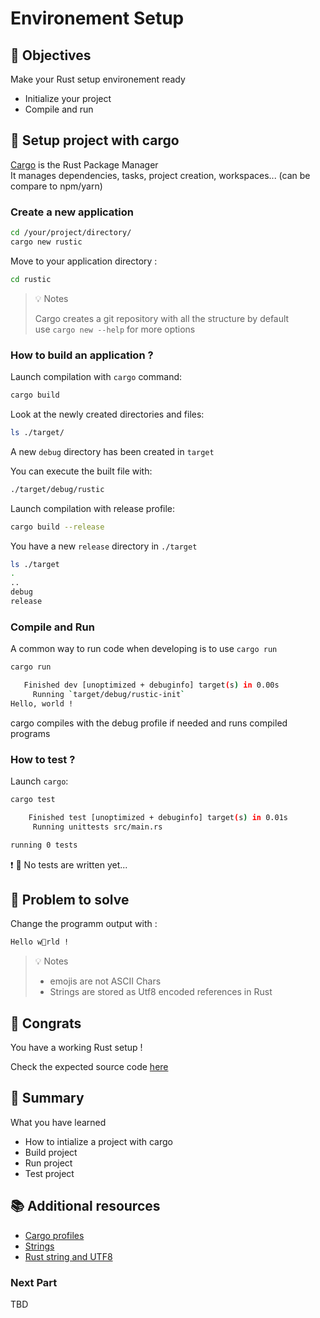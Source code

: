 # Environement Setup

## :dart: Objectives

Make your Rust setup environement ready

- Initialize your project
- Compile and run

## :pencil: Setup project with cargo

[Cargo](https://doc.rust-lang.org/cargo/) is the Rust Package Manager \
It manages dependencies, tasks, project creation, workspaces... (can be compare to npm/yarn)

### Create a new application

```bash
cd /your/project/directory/
cargo new rustic
```

Move to your application directory :

```bash
cd rustic
```

> :bulb: Notes
>
> Cargo creates a git repository with all the structure by default  
> use `cargo new --help` for more options

### How to build an application ?

Launch compilation with `cargo` command:

```bash
cargo build
```

Look at the newly created directories and files:

```bash
ls ./target/
```

A new `debug` directory has been created in `target`

You can execute the built file with:

```bash
./target/debug/rustic
```

Launch compilation with release profile:

```bash
cargo build --release
```

You have a new `release` directory in `./target`

```bash
ls ./target
.
..
debug
release
```

### Compile and Run

A common way to run code when developing is to use `cargo run`

```bash
cargo run

   Finished dev [unoptimized + debuginfo] target(s) in 0.00s
     Running `target/debug/rustic-init`
Hello, world !
```

cargo compiles with the debug profile if needed and runs compiled programs

### How to test ?

Launch `cargo`:

```bash
cargo test

    Finished test [unoptimized + debuginfo] target(s) in 0.01s
     Running unittests src/main.rs

running 0 tests
```

:exclamation: 🛑 No tests are written yet...

## :pencil: Problem to solve

Change the programm output with :

```bash
Hello w💩rld !
```

> :bulb: Notes
>
> - emojis are not ASCII Chars
> - Strings are stored as Utf8 encoded references in Rust

## :clap: Congrats

You have a working Rust setup !

Check the expected source code [here](./solution/src/main.rs)

## :memo: Summary

What you have learned

- How to intialize a project with cargo
- Build project
- Run project
- Test project

## :books: Additional resources

- [Cargo profiles](https://doc.rust-lang.org/book/ch14-01-release-profiles.html)
- [Strings](https://doc.rust-lang.org/rust-by-example/std/str.html)
- [Rust string and UTF8](https://doc.rust-lang.org/book/ch08-02-strings.html)

### Next Part

TBD
